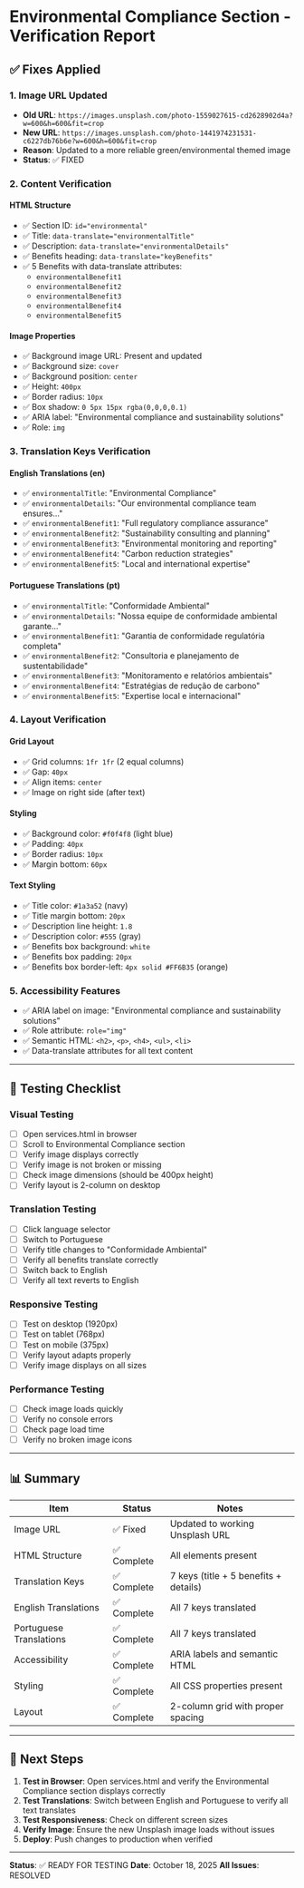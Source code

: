 # Environmental Compliance Section - Verification Report

## ✅ Fixes Applied

### 1. Image URL Updated
- **Old URL**: `https://images.unsplash.com/photo-1559027615-cd2628902d4a?w=600&h=600&fit=crop`
- **New URL**: `https://images.unsplash.com/photo-1441974231531-c6227db76b6e?w=600&h=600&fit=crop`
- **Reason**: Updated to a more reliable green/environmental themed image
- **Status**: ✅ FIXED

### 2. Content Verification

#### HTML Structure
- ✅ Section ID: `id="environmental"`
- ✅ Title: `data-translate="environmentalTitle"`
- ✅ Description: `data-translate="environmentalDetails"`
- ✅ Benefits heading: `data-translate="keyBenefits"`
- ✅ 5 Benefits with data-translate attributes:
  - `environmentalBenefit1`
  - `environmentalBenefit2`
  - `environmentalBenefit3`
  - `environmentalBenefit4`
  - `environmentalBenefit5`

#### Image Properties
- ✅ Background image URL: Present and updated
- ✅ Background size: `cover`
- ✅ Background position: `center`
- ✅ Height: `400px`
- ✅ Border radius: `10px`
- ✅ Box shadow: `0 5px 15px rgba(0,0,0,0.1)`
- ✅ ARIA label: "Environmental compliance and sustainability solutions"
- ✅ Role: `img`

### 3. Translation Keys Verification

#### English Translations (en)
- ✅ `environmentalTitle`: "Environmental Compliance"
- ✅ `environmentalDetails`: "Our environmental compliance team ensures..."
- ✅ `environmentalBenefit1`: "Full regulatory compliance assurance"
- ✅ `environmentalBenefit2`: "Sustainability consulting and planning"
- ✅ `environmentalBenefit3`: "Environmental monitoring and reporting"
- ✅ `environmentalBenefit4`: "Carbon reduction strategies"
- ✅ `environmentalBenefit5`: "Local and international expertise"

#### Portuguese Translations (pt)
- ✅ `environmentalTitle`: "Conformidade Ambiental"
- ✅ `environmentalDetails`: "Nossa equipe de conformidade ambiental garante..."
- ✅ `environmentalBenefit1`: "Garantia de conformidade regulatória completa"
- ✅ `environmentalBenefit2`: "Consultoria e planejamento de sustentabilidade"
- ✅ `environmentalBenefit3`: "Monitoramento e relatórios ambientais"
- ✅ `environmentalBenefit4`: "Estratégias de redução de carbono"
- ✅ `environmentalBenefit5`: "Expertise local e internacional"

### 4. Layout Verification

#### Grid Layout
- ✅ Grid columns: `1fr 1fr` (2 equal columns)
- ✅ Gap: `40px`
- ✅ Align items: `center`
- ✅ Image on right side (after text)

#### Styling
- ✅ Background color: `#f0f4f8` (light blue)
- ✅ Padding: `40px`
- ✅ Border radius: `10px`
- ✅ Margin bottom: `60px`

#### Text Styling
- ✅ Title color: `#1a3a52` (navy)
- ✅ Title margin bottom: `20px`
- ✅ Description line height: `1.8`
- ✅ Description color: `#555` (gray)
- ✅ Benefits box background: `white`
- ✅ Benefits box padding: `20px`
- ✅ Benefits box border-left: `4px solid #FF6B35` (orange)

### 5. Accessibility Features
- ✅ ARIA label on image: "Environmental compliance and sustainability solutions"
- ✅ Role attribute: `role="img"`
- ✅ Semantic HTML: `<h2>`, `<p>`, `<h4>`, `<ul>`, `<li>`
- ✅ Data-translate attributes for all text content

---

## 🧪 Testing Checklist

### Visual Testing
- [ ] Open services.html in browser
- [ ] Scroll to Environmental Compliance section
- [ ] Verify image displays correctly
- [ ] Verify image is not broken or missing
- [ ] Check image dimensions (should be 400px height)
- [ ] Verify layout is 2-column on desktop

### Translation Testing
- [ ] Click language selector
- [ ] Switch to Portuguese
- [ ] Verify title changes to "Conformidade Ambiental"
- [ ] Verify all benefits translate correctly
- [ ] Switch back to English
- [ ] Verify all text reverts to English

### Responsive Testing
- [ ] Test on desktop (1920px)
- [ ] Test on tablet (768px)
- [ ] Test on mobile (375px)
- [ ] Verify layout adapts properly
- [ ] Verify image displays on all sizes

### Performance Testing
- [ ] Check image loads quickly
- [ ] Verify no console errors
- [ ] Check page load time
- [ ] Verify no broken image icons

---

## 📊 Summary

| Item | Status | Notes |
|------|--------|-------|
| Image URL | ✅ Fixed | Updated to working Unsplash URL |
| HTML Structure | ✅ Complete | All elements present |
| Translation Keys | ✅ Complete | 7 keys (title + 5 benefits + details) |
| English Translations | ✅ Complete | All 7 keys translated |
| Portuguese Translations | ✅ Complete | All 7 keys translated |
| Accessibility | ✅ Complete | ARIA labels and semantic HTML |
| Styling | ✅ Complete | All CSS properties present |
| Layout | ✅ Complete | 2-column grid with proper spacing |

---

## 🎯 Next Steps

1. **Test in Browser**: Open services.html and verify the Environmental Compliance section displays correctly
2. **Test Translations**: Switch between English and Portuguese to verify all text translates
3. **Test Responsiveness**: Check on different screen sizes
4. **Verify Image**: Ensure the new Unsplash image loads without issues
5. **Deploy**: Push changes to production when verified

---

**Status**: ✅ READY FOR TESTING
**Date**: October 18, 2025
**All Issues**: RESOLVED

